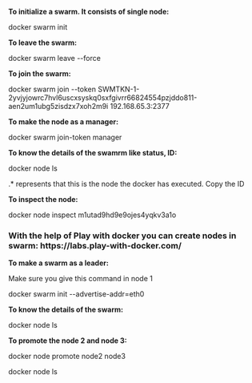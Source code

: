**To initialize a swarm. It consists of single node:**

docker swarm init	

**To leave the swarm:**

docker swarm leave --force	

**To join the swarm:**

docker swarm join --token SWMTKN-1-2yvjyjowrc7hvl6uscxsyskq0sxfgivrr66824554pzjddo811-aen2um1ubg5zisdzx7xoh2m9i 192.168.65.3:2377	

**To make the node as a manager:**

docker swarm join-token manager	

**To know the details of the swamrm like status, ID:**

docker node ls	 

.* represents that this is the node the docker has executed. Copy the ID

**To inspect the node:**

docker node inspect m1utad9hd9e9ojes4yqkv3a1o	




<h3> With the help of Play with docker you can create nodes in swarm: https://labs.play-with-docker.com/ </h3>

**To make a swarm as a leader:** 

Make sure you give this command in node 1

docker swarm init --advertise-addr=eth0  

**To know the details of the swarm:**

docker node ls

**To promote the node 2 and node 3:**

docker node promote node2 node3

docker node ls
